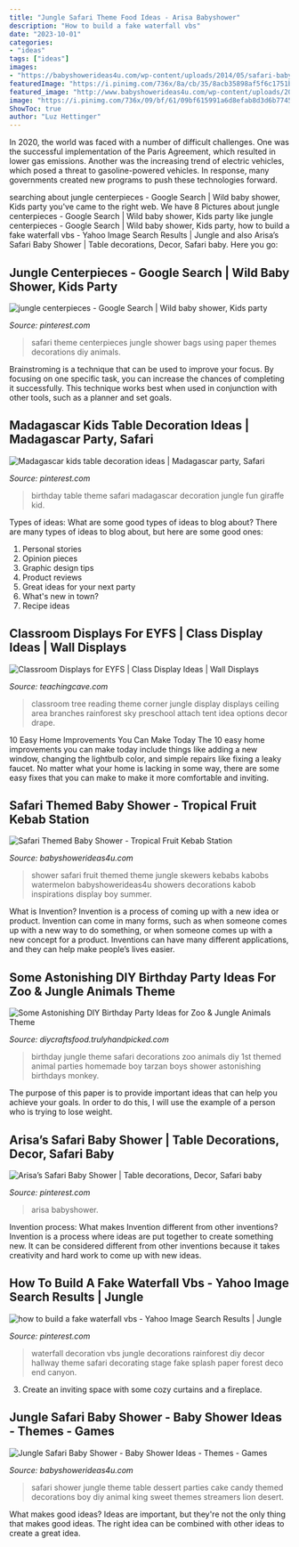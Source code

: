 ```yaml
---
title: "Jungle Safari Theme Food Ideas - Arisa Babyshower"
description: "How to build a fake waterfall vbs"
date: "2023-10-01"
categories:
- "ideas"
tags: ["ideas"]
images:
- "https://babyshowerideas4u.com/wp-content/uploads/2014/05/safari-baby-shower-ideas-food-ideas-fruit-kebabs.jpg"
featuredImage: "https://i.pinimg.com/736x/8a/cb/35/8acb35898af5f6c1751b8dacce02b083--safari-theme-safari-party.jpg"
featured_image: "http://www.babyshowerideas4u.com/wp-content/uploads/2014/04/Jungle-Safari-Baby-Shower-table-dessert-table.jpg"
image: "https://i.pinimg.com/736x/09/bf/61/09bf615991a6d8efab8d3d6b7745aecf.jpg"
ShowToc: true
author: "Luz Hettinger"
---
```



In 2020, the world was faced with a number of difficult challenges. One was the successful implementation of the Paris Agreement, which resulted in lower gas emissions. Another was the increasing trend of electric vehicles, which posed a threat to gasoline-powered vehicles. In response, many governments created new programs to push these technologies forward. 

	

		
searching about jungle centerpieces - Google Search | Wild baby shower, Kids party you've came to the right web. We have 8 Pictures about jungle centerpieces - Google Search | Wild baby shower, Kids party like jungle centerpieces - Google Search | Wild baby shower, Kids party, how to build a fake waterfall vbs - Yahoo Image Search Results | Jungle and also Arisa’s Safari Baby Shower | Table decorations, Decor, Safari baby. Here you go:
		
    
## Jungle Centerpieces - Google Search | Wild Baby Shower, Kids Party

<img loading=lazy src="https://i.pinimg.com/736x/8a/cb/35/8acb35898af5f6c1751b8dacce02b083--safari-theme-safari-party.jpg" onerror="this.onerror=null;this.src='https://tse2.mm.bing.net/th?id=OIP.iisTxr4Qq-AJNvPhAIhm4gHaJ3&amp;pid=15.1';" alt="jungle centerpieces - Google Search | Wild baby shower, Kids party">

_Source: pinterest.com_

>safari theme centerpieces jungle shower bags using paper themes decorations diy animals. 

	

Brainstroming is a technique that can be used to improve your focus. By focusing on one specific task, you can increase the chances of completing it successfully. This technique works best when used in conjunction with other tools, such as a planner and set goals.

    
## Madagascar Kids Table Decoration Ideas | Madagascar Party, Safari

<img loading=lazy src="https://i.pinimg.com/736x/fa/9d/56/fa9d56b79807366fed9b5e7bb398686d--giraffe-birthday-kid-table.jpg" onerror="this.onerror=null;this.src='https://tse2.mm.bing.net/th?id=OIP.qXYAq36S5ZTdWEntaNL-EQDHEs&amp;pid=15.1';" alt="Madagascar kids table decoration ideas | Madagascar party, Safari">

_Source: pinterest.com_

>birthday table theme safari madagascar decoration jungle fun giraffe kid. 

	

Types of ideas: What are some good types of ideas to blog about?
There are many types of ideas to blog about, but here are some good ones:
1. Personal stories 
2. Opinion pieces 
3. Graphic design tips 
4. Product reviews 
5. Great ideas for your next party 
6. What's new in town? 
7. Recipe ideas 

    
## Classroom Displays For EYFS | Class Display Ideas | Wall Displays

<img loading=lazy src="https://www.teachingcave.com/wp-content/uploads/2013/10/tree-display.jpg" onerror="this.onerror=null;this.src='https://tse2.mm.bing.net/th?id=OIP.gomkWS2KPPK0MY3asCDkkgHaNJ&amp;pid=15.1';" alt="Classroom Displays for EYFS | Class Display Ideas | Wall Displays">

_Source: teachingcave.com_

>classroom tree reading theme corner jungle display displays ceiling area branches rainforest sky preschool attach tent idea options decor drape. 

	

10 Easy Home Improvements You Can Make Today
The 10 easy home improvements you can make today include things like adding a new window, changing the lightbulb color, and simple repairs like fixing a leaky faucet. No matter what your home is lacking in some way, there are some easy fixes that you can make to make it more comfortable and inviting.

    
## Safari Themed Baby Shower - Tropical Fruit Kebab Station

<img loading=lazy src="https://babyshowerideas4u.com/wp-content/uploads/2014/05/safari-baby-shower-ideas-food-ideas-fruit-kebabs.jpg" onerror="this.onerror=null;this.src='https://tse3.mm.bing.net/th?id=OIP.Bbew9QhRBBtuWRka4XXfUwHaLJ&amp;pid=15.1';" alt="Safari Themed Baby Shower - Tropical Fruit Kebab Station">

_Source: babyshowerideas4u.com_

>shower safari fruit themed theme jungle skewers kebabs kabobs watermelon babyshowerideas4u showers decorations kabob inspirations display boy summer. 

	

What is Invention?
Invention is a process of coming up with a new idea or product. Invention can come in many forms, such as when someone comes up with a new way to do something, or when someone comes up with a new concept for a product. Inventions can have many different applications, and they can help make people’s lives easier.

    
## Some Astonishing DIY Birthday Party Ideas For Zoo &amp; Jungle Animals Theme

<img loading=lazy src="https://diycraftsfood.trulyhandpicked.com/wp-content/uploads/2016/06/Animal-birthday-party_y2.jpg" onerror="this.onerror=null;this.src='https://tse3.mm.bing.net/th?id=OIP.9tbcoT6Zwi6Zp7tFYD_9cgHaLH&amp;pid=15.1';" alt="Some Astonishing DIY Birthday Party Ideas for Zoo &amp; Jungle Animals Theme">

_Source: diycraftsfood.trulyhandpicked.com_

>birthday jungle theme safari decorations zoo animals diy 1st themed animal parties homemade boy tarzan boys shower astonishing birthdays monkey. 

	

The purpose of this paper is to provide important ideas that can help you achieve your goals. In order to do this, I will use the example of a person who is trying to lose weight.

    
## Arisa’s Safari Baby Shower | Table Decorations, Decor, Safari Baby

<img loading=lazy src="https://i.pinimg.com/736x/fb/9c/45/fb9c45441e128a454560f7755ad8c31c.jpg" onerror="this.onerror=null;this.src='https://tse1.mm.bing.net/th?id=OIP.GGYA1BO_6U5uCrRisw3PEgHaJ3&amp;pid=15.1';" alt="Arisa’s Safari Baby Shower | Table decorations, Decor, Safari baby">

_Source: pinterest.com_

>arisa babyshower. 

	

Invention process: What makes Invention different from other inventions?
Invention is a process where ideas are put together to create something new. It can be considered different from other inventions because it takes creativity and hard work to come up with new ideas.

    
## How To Build A Fake Waterfall Vbs - Yahoo Image Search Results | Jungle

<img loading=lazy src="https://i.pinimg.com/736x/09/bf/61/09bf615991a6d8efab8d3d6b7745aecf.jpg" onerror="this.onerror=null;this.src='https://tse3.mm.bing.net/th?id=OIP.KNUor5yL-NULc23VrYR30gHaLH&amp;pid=15.1';" alt="how to build a fake waterfall vbs - Yahoo Image Search Results | Jungle">

_Source: pinterest.com_

>waterfall decoration vbs jungle decorations rainforest diy decor hallway theme safari decorating stage fake splash paper forest deco end canyon. 

	

3. Create an inviting space with some cozy curtains and a fireplace. 

    
## Jungle Safari Baby Shower - Baby Shower Ideas - Themes - Games

<img loading=lazy src="http://www.babyshowerideas4u.com/wp-content/uploads/2014/04/Jungle-Safari-Baby-Shower-table-dessert-table.jpg" onerror="this.onerror=null;this.src='https://tse1.mm.bing.net/th?id=OIP.QxH-VYiW9fA2AIgxRXMHhAHaFh&amp;pid=15.1';" alt="Jungle Safari Baby Shower - Baby Shower Ideas - Themes - Games">

_Source: babyshowerideas4u.com_

>safari shower jungle theme table dessert parties cake candy themed decorations boy diy animal king sweet themes streamers lion desert. 

	

What makes good ideas?
Ideas are important, but they're not the only thing that makes good ideas. The right idea can be combined with other ideas to create a great idea.

